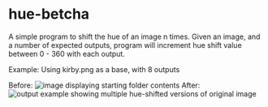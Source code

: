 # hue-betcha

A simple program to shift the hue of an image n times.
Given an image, and a number of expected outputs, program will increment hue shift value between 0 - 360 with each output.

Example: Using kirby.png as a base, with 8 outputs

Before:
![image displaying starting folder contents](https://i.imgur.com/QiBCkKc.png)
After:
![output example showing multiple hue-shifted versions of original image](https://i.imgur.com/K4k8KAI.png)